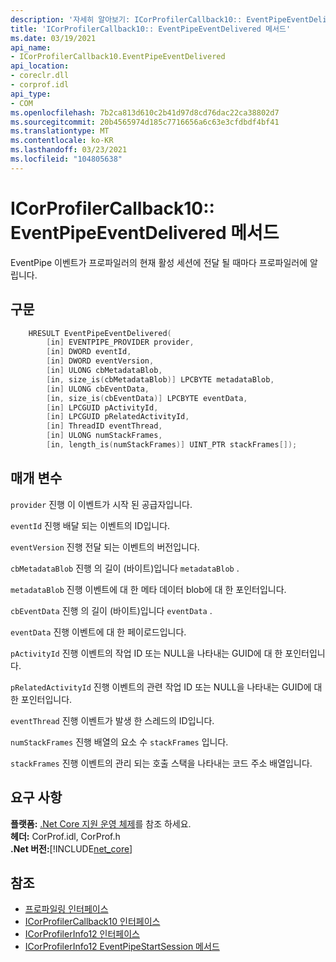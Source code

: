 ```yaml
---
description: '자세히 알아보기: ICorProfilerCallback10:: EventPipeEventDelivered 메서드'
title: 'ICorProfilerCallback10:: EventPipeEventDelivered 메서드'
ms.date: 03/19/2021
api_name:
- ICorProfilerCallback10.EventPipeEventDelivered
api_location:
- coreclr.dll
- corprof.idl
api_type:
- COM
ms.openlocfilehash: 7b2ca813d610c2b41d97d8cd76dac22ca38802d7
ms.sourcegitcommit: 20b4565974d185c7716656a6c63e3cfdbdf4bf41
ms.translationtype: MT
ms.contentlocale: ko-KR
ms.lasthandoff: 03/23/2021
ms.locfileid: "104805638"
---
```

# <a name="icorprofilercallback10eventpipeeventdelivered-method"></a>ICorProfilerCallback10:: EventPipeEventDelivered 메서드

EventPipe 이벤트가 프로파일러의 현재 활성 세션에 전달 될 때마다 프로파일러에 알립니다.  
  
## <a name="syntax"></a>구문  
  
```cpp  
    HRESULT EventPipeEventDelivered(
        [in] EVENTPIPE_PROVIDER provider,
        [in] DWORD eventId,
        [in] DWORD eventVersion,
        [in] ULONG cbMetadataBlob,
        [in, size_is(cbMetadataBlob)] LPCBYTE metadataBlob,
        [in] ULONG cbEventData,
        [in, size_is(cbEventData)] LPCBYTE eventData,
        [in] LPCGUID pActivityId,
        [in] LPCGUID pRelatedActivityId,
        [in] ThreadID eventThread,
        [in] ULONG numStackFrames,
        [in, length_is(numStackFrames)] UINT_PTR stackFrames[]); 
```  
  
## <a name="parameters"></a>매개 변수

`provider` 진행 이 이벤트가 시작 된 공급자입니다.

`eventId` 진행 배달 되는 이벤트의 ID입니다.

`eventVersion` 진행 전달 되는 이벤트의 버전입니다.

`cbMetadataBlob` 진행 의 길이 (바이트)입니다 `metadataBlob` .

`metadataBlob` 진행 이벤트에 대 한 메타 데이터 blob에 대 한 포인터입니다.

`cbEventData` 진행 의 길이 (바이트)입니다 `eventData` .

`eventData` 진행 이벤트에 대 한 페이로드입니다.

`pActivityId` 진행 이벤트의 작업 ID 또는 NULL을 나타내는 GUID에 대 한 포인터입니다.

`pRelatedActivityId` 진행 이벤트의 관련 작업 ID 또는 NULL을 나타내는 GUID에 대 한 포인터입니다.

`eventThread` 진행 이벤트가 발생 한 스레드의 ID입니다.

`numStackFrames` 진행 배열의 요소 수 `stackFrames` 입니다.

`stackFrames` 진행 이벤트의 관리 되는 호출 스택을 나타내는 코드 주소 배열입니다.

## <a name="requirements"></a>요구 사항  

**플랫폼:** [.Net Core 지원 운영 체제](../../../core/install/windows.md?pivots=os-windows)를 참조 하세요.  
**헤더:** CorProf.idl, CorProf.h  
**.Net 버전:**[!INCLUDE[net_core](../../../../includes/net-core-50-md.md)]  
  
## <a name="see-also"></a>참조

- [프로파일링 인터페이스](profiling-interfaces.md)
- [ICorProfilerCallback10 인터페이스](icorprofilercallback10-interface.md)
- [ICorProfilerInfo12 인터페이스](icorprofilerinfo12-interface.md)
- [ICorProfilerInfo12 EventPipeStartSession 메서드](icorprofilerinfo12-eventpipestartsession-method.md)
